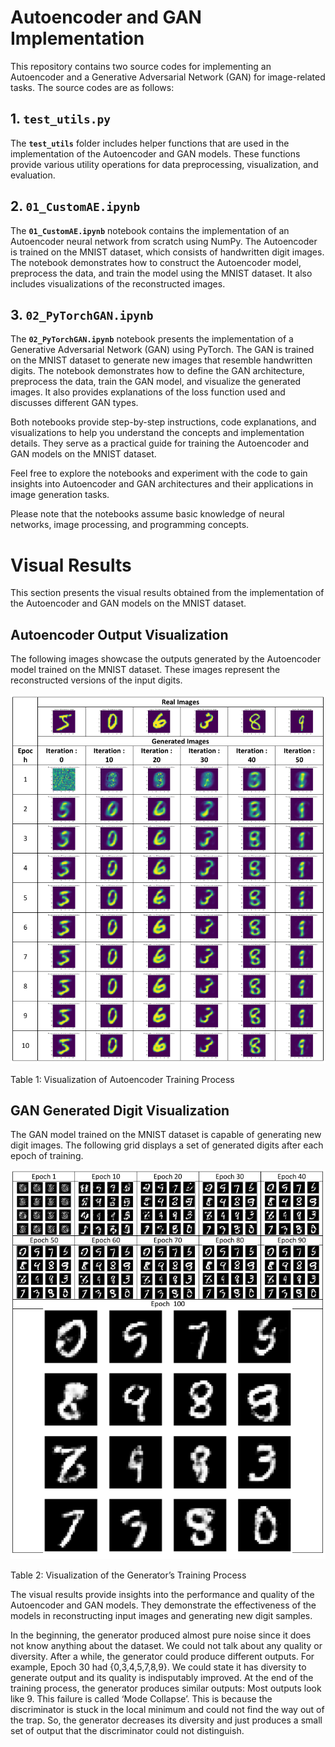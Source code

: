 # Autoencoder and GAN Implementation

This repository contains two source codes for implementing an Autoencoder and a Generative Adversarial Network (GAN) for image-related tasks. The source codes are as follows:

## **1. `test_utils.py`**

The **`test_utils`** folder includes helper functions that are used in the implementation of the Autoencoder and GAN models. These functions provide various utility operations for data preprocessing, visualization, and evaluation.

## **2. `01_CustomAE.ipynb`**

The **`01_CustomAE.ipynb`** notebook contains the implementation of an Autoencoder neural network from scratch using NumPy. The Autoencoder is trained on the MNIST dataset, which consists of handwritten digit images. The notebook demonstrates how to construct the Autoencoder model, preprocess the data, and train the model using the MNIST dataset. It also includes visualizations of the reconstructed images.

## **3. `02_PyTorchGAN.ipynb`**

The **`02_PyTorchGAN.ipynb`** notebook presents the implementation of a Generative Adversarial Network (GAN) using PyTorch. The GAN is trained on the MNIST dataset to generate new images that resemble handwritten digits. The notebook demonstrates how to define the GAN architecture, preprocess the data, train the GAN model, and visualize the generated images. It also provides explanations of the loss function used and discusses different GAN types.

Both notebooks provide step-by-step instructions, code explanations, and visualizations to help you understand the concepts and implementation details. They serve as a practical guide for training the Autoencoder and GAN models on the MNIST dataset.

Feel free to explore the notebooks and experiment with the code to gain insights into Autoencoder and GAN architectures and their applications in image generation tasks.

Please note that the notebooks assume basic knowledge of neural networks, image processing, and programming concepts.

# **Visual Results**

This section presents the visual results obtained from the implementation of the Autoencoder and GAN models on the MNIST dataset.

## **Autoencoder Output Visualization**

The following images showcase the outputs generated by the Autoencoder model trained on the MNIST dataset. These images represent the reconstructed versions of the input digits.

![Table 1: Visualization of Autoencoder Training Process](imgs/01.png)

Table 1: Visualization of Autoencoder Training Process

## **GAN Generated Digit Visualization**

The GAN model trained on the MNIST dataset is capable of generating new digit images. The following grid displays a set of generated digits after each epoch of training.

![Table 2: Visualization of the Generator’s Training Process](imgs/02.png)

Table 2: Visualization of the Generator’s Training Process

The visual results provide insights into the performance and quality of the Autoencoder and GAN models. They demonstrate the effectiveness of the models in reconstructing input images and generating new digit samples.

In the beginning, the generator produced almost pure noise since it does not know anything about the dataset. We could not talk about any quality or diversity.
After a while, the generator could produce different outputs. For example, Epoch 30 had
{0,3,4,5,7,8,9}. We could state it has diversity to generate output and its quality is indisputably
improved.
At the end of the training process, the generator produces similar outputs: Most outputs look like 9. This failure is called ‘Mode Collapse’. This is because the discriminator is stuck in the local minimum and could not find the way out of the trap. So, the generator decreases its diversity and just produces a small set of output that the discriminator could not distinguish.